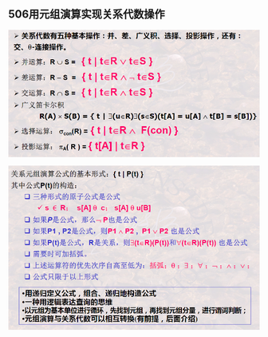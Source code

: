 ## 506用元组演算实现关系代数操作

![image-20201217214833289](506用元组演算实现关系代数操作.assets/image-20201217214833289.png)

![image-20201217214842548](506用元组演算实现关系代数操作.assets/image-20201217214842548.png)